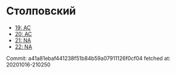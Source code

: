 # Столповский
- [19: AC](19.md)
- [20: AC](20.md)
- [21: NA](21.md)
- [22: NA](22.md)

Commit: a41a81ebaf441238f51b84b59a07911126f0cf04
 fetched at: 20201016-210250
